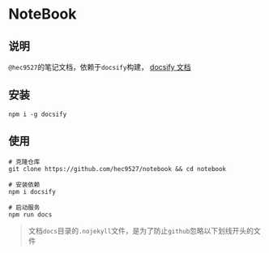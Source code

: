 # NoteBook

## 说明

`@hec9527`的笔记文档，依赖于`docsify`构建， [docsify 文档](https://docsifyjs.netlify.app/#/zh-cn/)

## 安装

```shell
npm i -g docsify
```

## 使用

```shell
# 克隆仓库
git clone https://github.com/hec9527/notebook && cd notebook

# 安装依赖
npm i docsify

# 启动服务
npm run docs
```

> 文档`docs`目录的`.nojekyll`文件，是为了防止`github`忽略以下划线开头的文件
